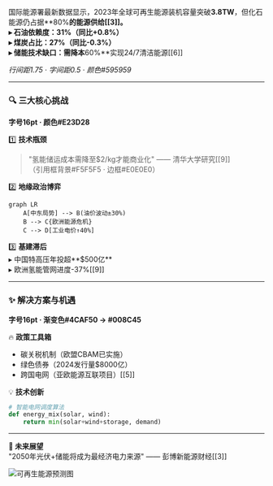国际能源署最新数据显示，2023年全球可再生能源装机容量突破**3.8TW**，但化石能源仍占据**80%**的能源供给[[3]]。  
▸ 石油依赖度：31%（同比+0.8%）  
▸ 煤炭占比：27%（同比-0.3%）  
▸ 储能技术缺口：需降本**60%**实现24/7清洁能源[[6]]  

*行间距1.75 · 字间距0.5 · 颜色#595959*  

---

### 🔍 三大核心挑战  
**字号16pt · 颜色#E23D28**  

1️⃣ **技术瓶颈**  
> "氢能储运成本需降至$2/kg才能商业化" —— 清华大学研究[[9]]  
（引用框背景#F5F5F5 · 边框#E0E0E0）

2️⃣ **地缘政治博弈**  
```mermaid
graph LR
    A[中东局势] --> B(油价波动±30%)
    B --> C{欧洲能源危机}
    C --> D[工业电价↑40%]
```

3️⃣ **基建滞后**  
▸ 中国特高压年投超**$500亿**  
▸ 欧洲氢能管网进度-37%[[9]]  

---

### ✨ 解决方案与机遇  
**字号16pt · 渐变色#4CAF50 → #008C45**  

🔥 **政策工具箱**  
- 碳关税机制（欧盟CBAM已实施）  
- 绿色债券（2024发行量$8000亿）  
- 跨国电网（亚欧能源互联项目）[[5]]  

💡 **技术创新**  
```python
# 智能电网调度算法
def energy_mix(solar, wind):
    return min(solar+wind+storage, demand)
```

---

**🎯 未来展望**  
"2050年光伏+储能将成为最经济电力来源" —— 彭博新能源财经[[3]]  

![可再生能源预测图](https://via.placeholder.com/750x400/007BFF/FFFFFF?text=Renewables+2050)  